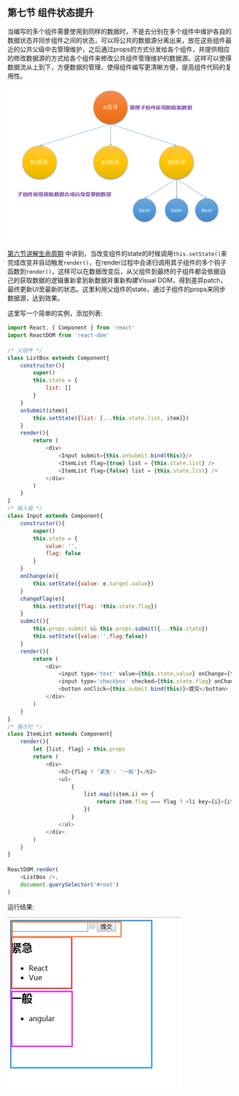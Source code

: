 ## 第七节 组件状态提升
当编写的多个组件需要使用到同样的数据时，不是去分别在多个组件中维护各自的数据状态并同步组件之间的状态，可以将公共的数据源分离出来，放在这些组件最近的公共父级中去管理维护，之后通过props的方式分发给各个组件，并提供相应的修改数据源的方式给各个组件来修改公共组件管理维护的数据源。这样可以使得数据流从上到下，方便数据的管理，使得组件编写更清晰方便，提高组件代码的复用性。

![状态提升](./imgs/状态提升.png)

[第六节讲解生命周期](./6.第六节_组件的生命周期.md) 中讲到，当改变组件的state的时候调用`this.setState()`来完成改变并自动触发`render()`，在render过程中会递归调用其子组件的多个钩子函数到`render()`，这样可以在数据改变后，从父组件到最终的子组件都会依据自己的获取数据的逻辑重新拿到新数据并重新构建Visual DOM，得到差异patch，最终更新UI至最新的状态。这里利用父组件的state，通过子组件的props来同步数据源，达到效果。  

这里写一个简单的实例，添加列表:
```js
import React, { Component } from 'react'
import ReactDOM from 'react-dom'

/* 父组件 */
class ListBox extends Component{
    constructor(){
        super()
        this.state = {
            list: []
        }
    }
    onSubmit(item){
        this.setState({list: [...this.state.list, item]})
    }
    render(){
        return (
            <div>
                <Input submit={this.onSubmit.bind(this)}/>
                <ItemList flag={true} list = {this.state.list} />
                <ItemList flag={false} list = {this.state.list} />
            </div>
        )
    }
}
/* 输入框 */
class Input extends Component{
    constructor(){
        super()
        this.state = {
            value: '',
            flag: false
        }
    }
    onChange(e){
        this.setState({value: e.target.value})
    }
    changeFlag(e){
        this.setState({flag: !this.state.flag})
    }
    submit(){
        this.props.submit && this.props.submit({...this.state})
        this.setState({value:'',flag:false})
    }
    render(){
        return (
            <div>
                <input type='text' value={this.state.value} onChange={this.onChange.bind(this)}/>
                <input type='checkbox' checked={this.state.flag} onChange={this.changeFlag.bind(this)}/>
                <button onClick={this.submit.bind(this)}>提交</button>
            </div>
        )
    }
}
/* 展示栏 */
class ItemList extends Component{
    render(){
        let {list, flag} = this.props
        return (
            <div>
                <h2>{flag ? '紧急': '一般'}</h2>
                <ul>
                    {
                        list.map((item,i) => {
                            return item.flag === flag ? <li key={i}>{item.value}</li> : null
                        })
                    }
                </ul>
            </div>
        )
    }
}

ReactDOM.render(
    <ListBox />,
    document.querySelector('#root')
)
```

运行结果:

![实例运行结果](./imgs/组件状态提升实例.png)